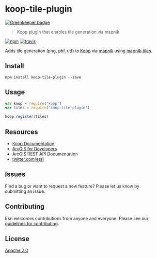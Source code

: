 # koop-tile-plugin

[![Greenkeeper badge](https://badges.greenkeeper.io/koopjs/koop-tile-plugin.svg)](https://greenkeeper.io/)

> Koop plugin that enables tile generation via mapnik.

[![npm][npm-img]][npm-url]
[![travis][travis-img]][travis-url]

[npm-img]: https://img.shields.io/npm/v/koop-tile-plugin.svg?style=flat-square
[npm-url]: https://www.npmjs.com/package/koop-tile-plugin
[travis-img]: https://img.shields.io/travis/koopjs/koop-tile-plugin.svg?style=flat-square
[travis-url]: https://travis-ci.org/koopjs/koop-tile-plugin

Adds tile generation (png, pbf, utf) to [Koop](https://github.com/koopjs/koop) via [mapnik](https://www.npmjs.com/package/mapnik) using [mapnik-tiles](https://www.npmjs.com/package/mapnik-tiles).

## Install

```
npm install koop-tile-plugin --save
```

## Usage

```js
var koop = require('koop')
var tiles = require('koop-tile-plugin')

koop.register(tiles)
```

## Resources

* [Koop Documentation](https://koopjs.github.io)
* [ArcGIS for Developers](http://developers.arcgis.com)
* [ArcGIS REST API Documentation](http://resources.arcgis.com/en/help/arcgis-rest-api/)
* [twitter.com/esri](http://twitter.com/esri)

## Issues

Find a bug or want to request a new feature?  Please let us know by submitting an issue.

## Contributing

Esri welcomes contributions from anyone and everyone. Please see our [guidelines for contributing](https://github.com/esri/contributing).

## License

[Apache 2.0](LICENSE)
